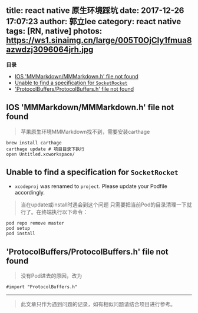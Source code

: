 title: react native 原生环境踩坑
date: 2017-12-26 17:07:23
author: 郭立lee
category: react native
tags: [RN, native]
photos: https://ws1.sinaimg.cn/large/005T0OjCly1fmua8azwdzj3096064jrh.jpg
---

<!-- START doctoc generated TOC please keep comment here to allow auto update -->
<!-- DON'T EDIT THIS SECTION, INSTEAD RE-RUN doctoc TO UPDATE -->
**目录**

- [IOS 'MMMarkdown/MMMarkdown.h' file not found](#ios-mmmarkdownmmmarkdownh-file-not-found)
- [Unable to find a specification for `SocketRocket`](#unable-to-find-a-specification-for-socketrocket)
- ['ProtocolBuffers/ProtocolBuffers.h' file not found](#protocolbuffersprotocolbuffersh-file-not-found)

<!-- END doctoc generated TOC please keep comment here to allow auto update -->


## IOS 'MMMarkdown/MMMarkdown.h' file not found
> 苹果原生环境MMMarkdown找不到，需要安装carthage
```shell
brew install carthage
carthage update # 项目目录下执行
open Untitled.xcworkspace/
```


## Unable to find a specification for `SocketRocket`

* `xcodeproj` was renamed to `project`. Please update your Podfile accordingly.


> 当在update或install时遇会到这个问题
> 只需要把当前Pod的目录清理一下就行了。在终端执行以下命令：

```shell
pod repo remove master  
pod setup
pod install
```


## 'ProtocolBuffers/ProtocolBuffers.h' file not found

> 没有Pod进去的原因，改为

    #import "ProtocolBuffers.h"


----
> 此文章只作为遇到问题的记录，如有相似问题请结合项目进行参考。
